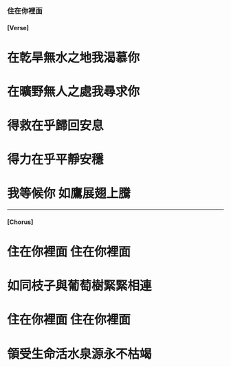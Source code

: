 ### 住在你裡面
#### [Verse]

# 在乾旱無水之地我渴慕你 
# 在曠野無人之處我尋求你 
# 得救在乎歸回安息 
# 得力在乎平靜安穩 
# 我等候你 如鷹展翅上騰 

--- 

#### [Chorus]
# 住在你裡面 住在你裡面 
# 如同枝子與葡萄樹緊緊相連 
# 住在你裡面 住在你裡面 
# 領受生命活水泉源永不枯竭 